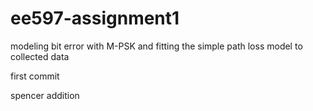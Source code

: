 # ee597-assignment1
modeling bit error with M-PSK and fitting the simple path loss model to collected data

first commit 


spencer addition
